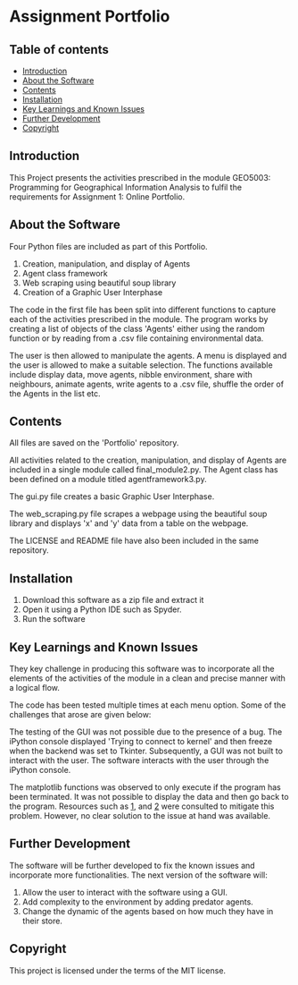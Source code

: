 # Assignment Portfolio

## Table of contents
* [Introduction](#Introduction)
* [About the Software](#About_the_Software)
* [Contents](#Contents)
* [Installation](#Installation)
* [Key Learnings and Known Issues](#Key_Learnings_and_Known_Issues)
* [Further Development](#Further_Development)
* [Copyright](#Copyright)

## Introduction
This Project presents the activities prescribed in the module GEO5003: Programming for Geographical Information Analysis to fulfil the requirements for Assignment 1: Online Portfolio.

## About the Software
Four Python files are included as part of this Portfolio.

1. Creation, manipulation, and display of Agents
2. Agent class framework
3. Web scraping using beautiful soup library
4. Creation of a Graphic User Interphase

The code in the first file has been split into different functions to capture each of the activities prescribed in the module. The program works by creating a list of objects of the class 'Agents' either using the random function or by reading from a .csv file containing environmental data.

The user is then allowed to manipulate the agents. A menu is displayed and the user is allowed to make a suitable selection. The functions available include display data, move agents, nibble environment, share with neighbours, animate agents, write agents to a .csv file, shuffle the order of the Agents in the list etc.

## Contents 
All files are saved on the 'Portfolio' repository. 

All activities related to the creation, manipulation, and display of Agents are included in a single module called final_module2.py. The Agent class has been defined on a module titled agentframework3.py. 

The gui.py file creates a basic Graphic User Interphase.

The web_scraping.py file scrapes a webpage using the beautiful soup library and displays 'x' and 'y' data from a table on the webpage.

The LICENSE and README file have also been included in the same repository. 

## Installation
1. Download this software as a zip file and extract it
2. Open it using a Python IDE such as Spyder. 
3. Run the software 

## Key Learnings and Known Issues

They key challenge in producing this software was to incorporate all the elements of the activities of the module in a clean and precise manner with a logical flow. 

The code has been tested multiple times at each menu option. Some of the challenges that arose are given below:

The testing of the GUI was not possible due to the presence of a bug. The iPython console displayed 'Trying to connect to kernel' and then freeze when the backend was set to Tkinter. Subsequently, a GUI was not built to interact with the user. The software interacts with the user through the iPython console. 

The matplotlib functions was observed to only execute if the program has been terminated. It was not possible to display the data and then go back to the program. Resources such as [1], and [2] were consulted to mitigate this problem. However, no clear solution to the issue at hand was available.

[1]: https://stackoverflow.com/questions/458209/is-there-a-way-to-detach-matplotlib-plots-so-that-the-computation-can-continue
[2]: https://stackoverflow.com/questions/17149646/matplotlib-force-plot-display-and-then-return-to-main-code

## Further Development 
The software will be further developed to fix the known issues and incorporate more functionalities. The next version of the software will:

1. Allow the user to interact with the software using a GUI.
2. Add complexity to the environment by adding predator agents.
3. Change the dynamic of the agents based on how much they have in their store.

## Copyright
This project is licensed under the terms of the MIT license. 
